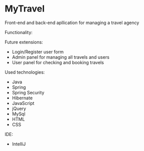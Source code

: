 # MyTravel

Front-end and back-end apllication for managing a travel agency

Functionality:

Future extensions:
  - Login/Register user form
  - Admin panel for managing all travels and users
  - User panel for checking and booking travels

Used technologies:
  - Java
  - Spring
  - Spring Security
  - Hibernate
  - JavaScript
  - jQuery
  - MySql
  - HTML
  - CSS

IDE:
  - IntelliJ
